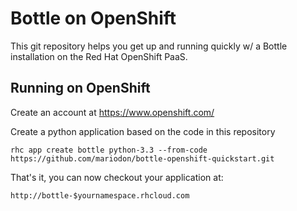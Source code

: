 Bottle on OpenShift
===================

This git repository helps you get up and running quickly w/ a Bottle installation
on the Red Hat OpenShift PaaS.


Running on OpenShift
----------------------------

Create an account at https://www.openshift.com/

Create a python application based on the code in this repository

    rhc app create bottle python-3.3 --from-code https://github.com/mariodon/bottle-openshift-quickstart.git

That's it, you can now checkout your application at:

    http://bottle-$yournamespace.rhcloud.com
